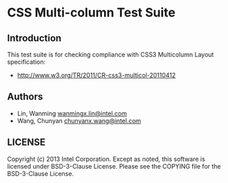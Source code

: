 # CSS Multi-column Test Suite

## Introduction

This test suite is for checking compliance with CSS3 Multicolumn Layout specification:
* http://www.w3.org/TR/2011/CR-css3-multicol-20110412

## Authors

* Lin, Wanming <wanmingx.lin@intel.com>
* Wang, Chunyan <chunyanx.wang@intel.com>

## LICENSE

Copyright (c) 2013 Intel Corporation.
Except as noted, this software is licensed under BSD-3-Clause License.
Please see the COPYING file for the BSD-3-Clause License.
